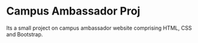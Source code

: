 # Campus Ambassador Proj
 Its a small project on campus ambassador website comprising HTML, CSS and Bootstrap. 
